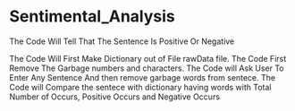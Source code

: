 # Sentimental_Analysis
The Code Will Tell That The Sentence Is Positive Or Negative

The Code Will First Make Dictionary out of File rawData file.
The Code First Remove The Garbage numbers and characters.
The Code will Ask User To Enter Any Sentence And then remove garbage words from sentece.
The Code will Compare the sentece with dictionary having words with Total Number of Occurs, Positive Occurs and Negative Occurs
